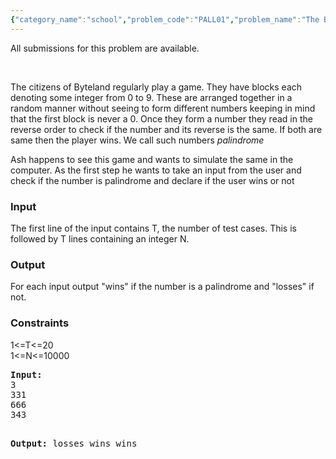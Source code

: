 ```yaml
---
{"category_name":"school","problem_code":"PALL01","problem_name":"The Block Game","languages_supported":{"0":"ADA","1":"ASM","2":"BASH","3":"BF","4":"C","5":"C99 strict","6":"CAML","7":"CLOJ","8":"CLPS","9":"CPP 4.3.2","10":"CPP 4.9.2","11":"CPP14","12":"CS2","13":"D","14":"ERL","15":"FORT","16":"FS","17":"GO","18":"HASK","19":"ICK","20":"ICON","21":"JAVA","22":"JS","23":"LISP clisp","24":"LISP sbcl","25":"LUA","26":"NEM","27":"NICE","28":"NODEJS","29":"PAS fpc","30":"PAS gpc","31":"PERL","32":"PERL6","33":"PHP","34":"PIKE","35":"PRLG","36":"PYPY","37":"PYTH","38":"PYTH 3.4","39":"RUBY","40":"SCALA","41":"SCM chicken","42":"SCM guile","43":"SCM qobi","44":"ST","45":"TCL","46":"TEXT","47":"WSPC"},"max_timelimit":1,"source_sizelimit":50000,"problem_author":"karthikv1392","problem_tester":null,"date_added":"29-04-2015","tags":{"0":"karthikv1392"},"time":{"view_start_date":1436519986,"submit_start_date":1436519986,"visible_start_date":1436519986,"end_date":1735669800},"layout":"problem"}
---
```

<span class="solution-visible-txt">All submissions for this problem are available.</span><p> </p>
<p>The citizens of Byteland regularly play a game. They have blocks each denoting some integer from 0 to 9. These are arranged together in a random manner without seeing to form different numbers keeping in mind that the first block is never a 0. Once they form a number they read in the reverse order to check if the number and its reverse is the same. If both are same then the player wins. We call such numbers <i>palindrome</i> </p>
<p>Ash happens to see this game and wants to simulate the same in the computer. As the first step he wants to take an input from the user and check if the number is palindrome and declare if the user wins or not </p>
<h3>Input</h3>
<p>
The first line of the input contains T, the number of test cases. This is followed by T lines containing an integer N.
</p>
<h3>Output</h3>
<p>
For each input output "wins" if the number is a palindrome and "losses" if not.
</p>
<h3>Constraints</h3>
<p>
1&lt;=T&lt;=20 <br />
1&lt;=N&lt;=10000 
</p>
<pre><b>Input:</b>
3
331
666
343

<b>Output:</b>
losses
wins
wins
</pre><p> </p>
